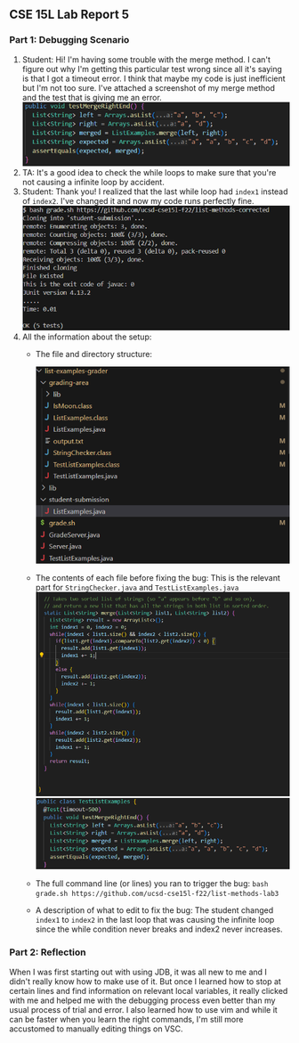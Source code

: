 ## CSE 15L Lab Report 5
### Part 1: Debugging Scenario
1. Student: Hi! I'm having some trouble with the merge method. I can't figure out why I'm getting this particular test wrong since all it's saying is that I got a timeout error. I think that maybe my code is just inefficient but I'm not too sure. I've attached a screenshot of my merge method and the test that is giving me an error.
   ![Image](1.png)
2. TA: It's a good idea to check the while loops to make sure that you're not causing a infinite loop by accident.  
3. Student: Thank you! I realized that the last while loop had `index1` instead of `index2`. I've changed it and now my code runs perfectly fine.
   ![Image](2.png)
5. All the information about the setup: 
    * The file and directory structure:

      ![Image](5.png)
    * The contents of each file before fixing the bug:
      This is the relevant part for `StringChecker.java` and `TestListExamples.java`
      ![Image](3.png) ![Image](4.png)
    * The full command line (or lines) you ran to trigger the bug:
      `bash grade.sh https://github.com/ucsd-cse15l-f22/list-methods-lab3`
    * A description of what to edit to fix the bug:
      The student changed `index1` to `index2` in the last loop that was causing the infinite loop since the while condition never breaks and index2 
      never increases. 

### Part 2: Reflection
When I was first starting out with using JDB, it was all new to me and I didn't really know how to make use of it. But once I learned how to stop at certain lines and find information on relevant local variables, it really clicked with me and helped me with the debugging process even better than my usual process of trial and error. I also learned how to use vim and while it can be faster when you learn the right commands, I'm still more accustomed to manually editing things on VSC. 
